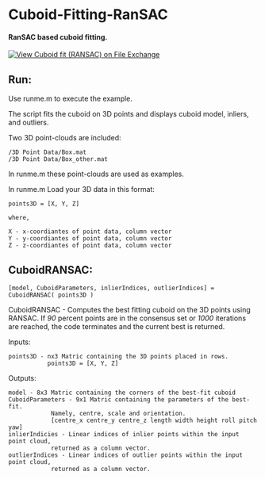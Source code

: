 

# Cuboid-Fitting-RanSAC
#### RanSAC based cuboid fitting.

[![View Cuboid fit (RANSAC) on File Exchange](https://www.mathworks.com/matlabcentral/images/matlab-file-exchange.svg)](https://www.mathworks.com/matlabcentral/fileexchange/65168-cuboid-fit-ransac)

## Run:

  Use runme.m to execute the example.
  
  The script fits the cuboid on 3D points and displays cuboid model, inliers, and outliers.

  Two 3D point-clouds are included: 
 
    /3D Point Data/Box.mat
    /3D Point Data/Box_other.mat
    
  In runme.m these point-clouds are used as examples.
  
  In runme.m Load your 3D data in this format:
  
    points3D = [X, Y, Z]
    
    where,
    
    X - x-coordiantes of point data, column vector
    Y - y-coordiantes of point data, column vector
    Z - z-coordiantes of point data, column vector 
    

## CuboidRANSAC:

```
[model, CuboidParameters, inlierIndices, outlierIndices] = CuboidRANSAC( points3D )
```

CuboidRANSAC - Computes the best fitting cuboid on the 3D points using RANSAC. 
 If *90* percent points are in the consensus set or *1000* iterations are
 reached, the code terminates and the current best is returned.
 
 Inputs:
 
    points3D - nx3 Matric containing the 3D points placed in rows.
               points3D = [X, Y, Z]

 Outputs:
 
    model - 8x3 Matric containing the corners of the best-fit cuboid
    CuboidParameters - 9x1 Matric containing the parameters of the best-fit.
                Namely, centre, scale and orientation.
                [centre_x centre_y centre_z length width height roll pitch yaw]
    inlierIndicies - Linear indices of inlier points within the input point cloud,
                returned as a column vector.
    outlierIndices - Linear indices of outlier points within the input point cloud,
                returned as a column vector.
    
